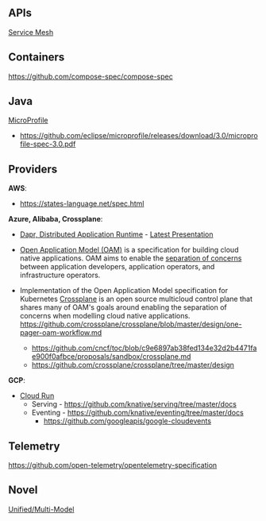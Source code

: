 ## APIs
  
[Service Mesh](https://github.com/servicemeshinterface/smi-spec)


## Containers

https://github.com/compose-spec/compose-spec

## Java

[MicroProfile](https://wiki.eclipse.org/MicroProfile)
* https://github.com/eclipse/microprofile/releases/download/3.0/microprofile-spec-3.0.pdf

## Providers

**AWS**:

  * https://states-language.net/spec.html

**Azure, Alibaba, Crossplane**: 
  * [Dapr, Distributed Application Runtime](https://dapr.io/) - [Latest Presentation](https://github.com/dapr/docs/blob/master/presentations/Dapr%20Presentation%20Deck.pptx)

  * [Open Application Model (OAM)](https://github.com/oam-dev/spec) is a specification for building cloud native applications. OAM aims to enable the [separation of concerns](https://github.com/oam-dev/spec/blob/d16d5add/introduction.md) between application developers, application operators, and infrastructure operators.
  
  * Implementation of the Open Application Model specification for Kubernetes 
 [Crossplane](https://crossplane.io/) is an open source multicloud control plane that shares many of OAM's goals around enabling the separation of concerns when modelling cloud native applications. https://github.com/crossplane/crossplane/blob/master/design/one-pager-oam-workflow.md
    * https://github.com/cncf/toc/blob/c9e6897ab38fed134e32d2b4471fae900f0afbce/proposals/sandbox/crossplane.md
    * https://github.com/crossplane/crossplane/tree/master/design

**GCP**: 
* [Cloud Run](https://cloud.run)
  * Serving - https://github.com/knative/serving/tree/master/docs
  * Eventing - https://github.com/knative/eventing/tree/master/docs
    * https://github.com/googleapis/google-cloudevents

## Telemetry
https://github.com/open-telemetry/opentelemetry-specification

## Novel

[Unified/Multi-Model](http://www.mm-adt.org/)

